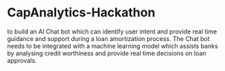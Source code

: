 # CapAnalytics-Hackathon
to build an AI Chat bot which can identify user intent and provide real time guidance and support during a loan amortization process.  The Chat bot needs to be integrated with a machine learning model which assists banks by analysing credit worthiness and provide real time decisions on loan approvals.
